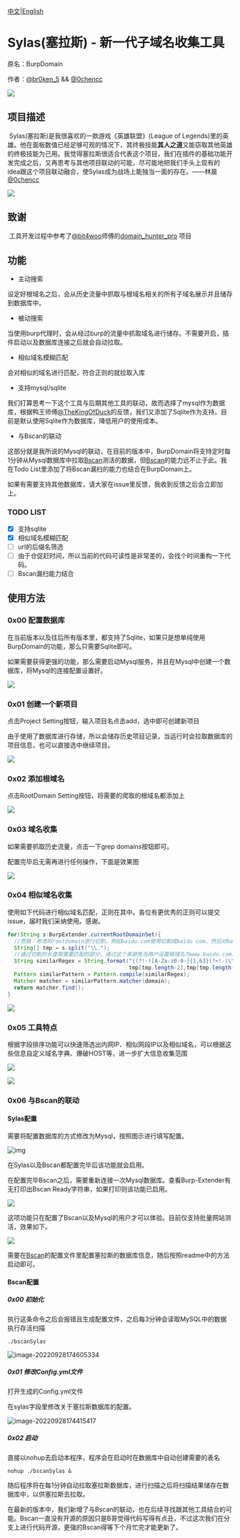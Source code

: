 [中文](./README.md)|[English](./README_en.md)

# Sylas(塞拉斯) - 新一代子域名收集工具

原名：BurpDomain

作者：[@br0ken_5](https://github.com/broken5) && [@0chencc](https://github.com/0chencc)

![](img/index.png)

## 项目描述

​	Sylas(塞拉斯)是我很喜欢的一款游戏《英雄联盟》(League of Legends)里的英雄。他在面板数值已经足够可观的情况下，其终极技能**其人之道**又能窃取其他英雄的终极技能为己用。我觉得塞拉斯很适合代表这个项目，我们在插件的基础功能开发完成之后，又再思考与其他项目联动的可能，尽可能地把我们手头上现有的idea跟这个项目联动融合，使Sylas成为战场上能独当一面的存在。——林晨[@0chencc](https://github.com/0chencc)

![](img/Sylas.jpeg)

## 致谢

​	工具开发过程中参考了[@bit4woo](https://github.com/bit4woo)师傅的[domain_hunter_pro](https://github.com/bit4woo/domain_hunter_pro) 项目

## 功能

* 主动搜索

设定好根域名之后，会从历史流量中抓取与根域名相关的所有子域名展示并且储存到数据库中。

* 被动搜索

当使用burp代理时，会从经过burp的流量中抓取域名进行储存。不需要开启，插件启动以及数据库连接之后就会自动拉取。

* 相似域名模糊匹配

会对相似的域名进行匹配，符合正则的就拉取入库

* 支持mysql/sqlite

我们打算思考一下这个工具与后期其他工具的联动，故而选择了mysql作为数据库，根据鸭王师傅[@TheKingOfDuck](https://github.com/TheKingOfDuck)的反馈，我们又添加了Sqlite作为支持。目前是默认使用Sqlite作为数据库，降低用户的使用成本。

* 与Bscan的联动

这部分就是我所说的Mysql的联动，在目前的版本中，BurpDomain将支持定时每1分钟从Mysql数据库中拉取[Bscan](https://github.com/broken5/bscan/tree/sylas)测活的数据，但[Bscan](https://github.com/broken5/bscan/tree/sylas)的能力远不止于此。我在Todo List里添加了将Bscan漏扫的能力也结合在BurpDomain上。

如果有需要支持其他数据库，请大家在issue里反馈，我收到反馈之后会立即加上。

### TODO LIST

- [x] 支持sqlite
- [x] 相似域名模糊匹配
- [ ] url的后缀名筛选
- [ ] 由于仓促赶时间，所以当前的代码可读性是非常差的，会找个时间重构一下代码。
- [ ] Bscan漏扫能力结合

## 使用方法

### 0x00 配置数据库

在当前版本以及往后所有版本里，都支持了Sqlite，如果只是想单纯使用BurpDomain的功能，那么只需要Sqlite即可。

如果需要获得更强的功能，那么需要启动Mysql服务，并且在Mysql中创建一个数据库，将Mysql的连接配置设置好。

![](img/databaseSetting.png)

### 0x01 创建一个新项目

点击Project Setting按钮，输入项目名点击add，选中即可创建新项目

由于使用了数据库进行存储，所以会储存历史项目记录，当运行时会拉取数据库的项目信息，也可以直接选中继续项目。

![](img/addProject.png)

### 0x02 添加根域名

点击RootDomain Setting按钮，将需要的爬取的根域名都添加上

![](img/addRootDomain.png)

### 0x03 域名收集

如果需要抓取历史流量，点击一下grep domains按钮即可。

配置完毕后无需再进行任何操作，下面是效果图

![](img/passiveCollection.png)

### 0x04 相似域名收集

使用如下代码进行相似域名匹配，正则在其中。各位有更优秀的正则可以提交issue，届时我们采纳使用。感谢。

```java
for(String s:BurpExtender.currentRootDomainSet){
  //思路：考虑将rootdomain进行切割，例如baidu.com使用切割成baidu com，然后对baidu进行相似度匹配
  String[] tmp = s.split("\\.");
  //通过切割的长度取需要匹配的部分，通过这个来避免当用户设置根域名为www.baidu.com的时候，会匹配成www,baidu的问题，目前直接取baidu,com
  String similarRegex = String.format("((?!-)[A-Za-z0-9-]{1,63}(?<!-)\\.)*(?!-)[A-Za-z0-9-]{0,63}%s[A-Za-z0-9-]{0,63}(?<!-)\\.%s",
                                      tmp[tmp.length-2],tmp[tmp.length-1]);
  Pattern similarPattern = Pattern.compile(similarRegex);
  Matcher matcher = similarPattern.matcher(domain);
  return matcher.find();
}
```

![](img/similarDomain.png)

### 0x05 工具特点

根据字段排序功能可以快速筛选出内网IP、相似网段IP以及相似域名，可以根据这些信息自定义域名字典、爆破HOST等，进一步扩大信息收集范围

![](img/features1.png)

![](img/features2.png)

### 0x06 与Bscan的联动

#### Sylas配置

需要将配置数据库的方式修改为Mysql，按照图示进行填写配置。

![img](img/MyslqSetting.png)

在Sylas以及Bscan都配置完毕后该功能就会启用。

在配置完毕Bscan之后，需要重新连接一次Mysql数据库。查看Burp-Extender有无打印出Bscan Ready字符串，如果打印则该功能已启用。

![](img/bscanReady.png)

这项功能只在配置了Bscan以及Mysql的用户才可以体验。目前仅支持批量网站测活，效果如下。

![](img/BscanDomainAliveCheck.png)

需要在[Bscan](https://github.com/broken5/bscan/tree/sylas)的配置文件里配置塞拉斯的数据库信息，随后按照readme中的方法启动即可。



#### Bscan配置

##### 0x00 初始化

执行这条命令之后会报错且生成配置文件，之后每3分钟会读取MySQL中的数据执行存活扫描

```shell
./bscanSylas
```
![image-20220928174605334](C:\Users\broke\Desktop\Sylas\img\bscanConfigure_1.png)



##### 0x01 修改Config.yml文件

打开生成的Config.yml文件

在sylas字段里修改关于塞拉斯数据库的配置。

![image-20220928174415417](C:\Users\broke\Desktop\Sylas\img\bscanConfigure_2.png)

##### 0x02 启动

直接以nohup去启动本程序，程序会在启动时在数据库中自动创建需要的表名
```shell
nohup ./bscanSylas &
```
随后程序将在每1分钟自动拉取塞拉斯数据库，进行扫描之后将扫描结果储存在数据库中，以供塞拉斯去拉取。

在最新的版本中，我们新增了与Bscan的联动，也在后续寻找跟其他工具结合的可能。Bscan一直没有开源的原因只是B哥觉得代码写得有点丑，不过这次我们在分支上进行代码开源，更强的Bscan得等下个月忙完才能更新了。